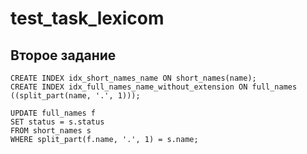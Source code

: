 # test_task_lexicom


## Второе задание
```
CREATE INDEX idx_short_names_name ON short_names(name);
CREATE INDEX idx_full_names_name_without_extension ON full_names ((split_part(name, '.', 1)));

UPDATE full_names f
SET status = s.status
FROM short_names s
WHERE split_part(f.name, '.', 1) = s.name;
```
